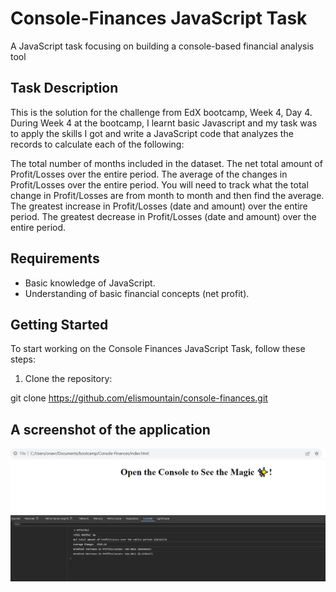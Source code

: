 
# Console-Finances JavaScript Task

A JavaScript task focusing on building a console-based  financial analysis tool


## Task Description

This is the solution for the challenge from EdX bootcamp, Week 4, Day 4. During Week 4 at the bootcamp, I learnt basic Javascript and my task was to apply the skills I got and write a JavaScript code that analyzes the records to calculate each of the following:

The total number of months included in the dataset.
The net total amount of Profit/Losses over the entire period.
The average of the changes in Profit/Losses over the entire period. You will need to track what the total change in Profit/Losses are from month to month and then find the average.
The greatest increase in Profit/Losses (date and amount) over the entire period.
The greatest decrease in Profit/Losses (date and amount) over the entire period.


## Requirements

- Basic knowledge of JavaScript.
- Understanding of basic financial concepts (net profit).

## Getting Started

To start working on the Console Finances JavaScript Task, follow these steps:

1. Clone the repository:

git clone https://github.com/elismountain/console-finances.git


## A screenshot of the application
![screenshot-console-finances](./images/screen.png)



